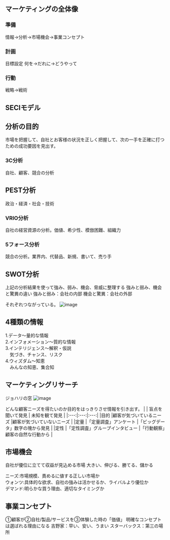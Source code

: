 ## マーケティングの全体像
### 準備
情報→分析→市場機会→事業コンセプト
### 計画
目標設定
何を→だれに→どうやって
### 行動
戦略→戦術



## SECIモデル



## 分析の目的
市場を把握して、自社とお客様の状況を正しく把握して、次の一手を正確に打つための成功要因を見出す。

### 3C分析
自社、顧客、競合の分析
## PEST分析
政治・経済・社会・技術
### VRIO分析
自社の経営資源の分析。価値、希少性、模倣困難、組織力
### 5フォース分析
競合の分析。業界内、代替品、新規、書いて、売り手
## SWOT分析
上記の分析結果を使って強み、弱み、機会、脅威に整理する
強みと弱み、機会と驚異の違い
強みと弱み：会社の内部
機会と驚異：会社の外部

それぞれつながっている。
![image](https://github.com/user-attachments/assets/f014d553-7aea-40f7-afc1-f14c67d9cfcb)

## 4種類の情報  
1.データ～量的な情報  
2.インフォメーション～質的な情報  
3.インテリジェンス～解釈・仮説  
　気づき、チャンス、リスク  
4.ウィズダム～知恵  
　みんなの知恵、集合知  

## マーケティングリサーチ
ジョハリの窓
![image](https://github.com/user-attachments/assets/f85b7689-513a-4f2e-96a1-6d704585ec07)


どんな顧客ニーズを得たいのか目的をはっきりさせ情報を引き出す。
|  | 盲点を聞いて発見 | 未知を観て発見 |
|:---:|:---:|:---:|
|目的 |顧客が気づいているニーズ |顧客が気づいていないニーズ |
|定量 |「定量調査」アンケート |「ビッグデータ」数字の塊から発見 |
|定性 |「定性調査」グループインタビュー |「行動観察」顧客の自然な行動から |

## 市場機会
自社が優位に立てて収益が見込める市場
大きい、伸びる、勝てる、儲かる

ニーズ:市場規模、責めるに値する正しい市場か  
ウォンツ:具体的な欲求、自社の強みは活かせるか、ライバルより優位か  
デマンド:明らかな買う理由、適切なタイミングか  

## 事業コンセプト
①顧客が②自社/製品/サービスを③体験した時の「価値」
明確なコンセプトは選ばれる理由になる
吉野家：早い、安い、うまい
スターバックス：第三の場所
